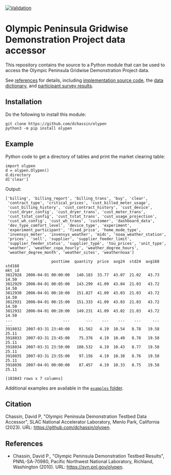 [![Validation](../../actions/workflows/validate.yml/badge.svg)](../../actions/workflows/validate.yml)

# Olympic Peninsula Gridwise Demonstration Project data accessor

This repository contains the source to a Python module that can be used to access the Olympic Peninsula Gridwise Demonstration Project data.

See [references](references) for details, including [implementation source code](references/source), the [data dictionary](references/data_dictionary.csv), and [participant survey results](references/surveys). 

## Installation

Do the following to install this module:

~~~
git clone https://github.com/dchassin/olypen
python3 -m pip install olypen
~~~

## Example

Python code to get a directory of tables and print the market clearing table:
~~~
import olypen
d = olypen.Olypen()
d.directory
d['clear']
~~~

Output:
~~~
['billing', 'billing_report', 'billing_trans', 'buy', 'clear',
 'contract_type', 'critical_prices', 'cust_billed_meter_usage',
 'cust_billing_history', 'cust_contract_history', 'cust_device',
 'cust_dryer_config', 'cust_dryer_trans', 'cust_meter_trans',
 'cust_tstat_config', 'cust_tstat_trans', 'cust_usage_projection',
 'cust_wh_config', 'cust_wh_trans', 'customer', 'dashboard_data',
 'dev_type_comfort_level', 'device_type', 'experiment',
 'experiment_participant', 'fixed_price', 'home_mode_type',
 'invensys_meter', 'invensys_weather', 'midc', 'noaa_weather_station',
 'prices', 'sell', 'supplier', 'supplier_feeder_limit',
 'supplier_feeder_status', 'supplier_type', 'tou_prices', 'unit_type',
 'weather', 'weather_copa_hourly', 'weather_degree_hours',
 'weather_degree_month', 'weather_sites', 'weathernoaa']

                    posttime  quantity  price  avg24  std24  avg168  std168
mkt_id                                                                     
3812928  2006-04-01 00:00:00   140.183  33.77  43.07  21.02   43.73   14.50
3812929  2006-04-01 00:05:00   143.299  41.09  43.04  21.03   43.72   14.50
3812930  2006-04-01 00:10:00   151.827  41.09  43.03  21.03   43.72   14.50
3812931  2006-04-01 00:15:00   151.333  41.09  43.03  21.03   43.72   14.50
3812932  2006-04-01 00:20:00   149.231  41.09  43.02  21.03   43.72   14.50
...                      ...       ...    ...    ...    ...     ...     ...
3918032  2007-03-31 23:40:00    81.562   4.19  10.54   8.78   19.58   25.11
3918033  2007-03-31 23:45:00    75.376   4.19  10.49   8.78   19.58   25.11
3918034  2007-03-31 23:50:00   108.532   4.19  10.43   8.77   19.58   25.11
3918035  2007-03-31 23:55:00    97.156   4.19  10.38   8.76   19.58   25.11
3918036  2007-04-01 00:00:00    87.457   4.19  10.33   8.75   19.58   25.11

[103843 rows x 7 columns]
~~~

Additional examples are available in the [`examples` folder](examples).

## Citation

Chassin, David P, "Olympic Peninsula Demonstration Testbed Data Accessor", SLAC National Accelerator Laboratory, Menlo Park, California (2023). URL: https://github.com/dchassin/olypen.

## References

* Chassin, David P., "Olympic Peninsula Demonstration Testbed Results", PNNL-SA-70980, Pacific Northwest National Laboratory, Richland, Washington (2010). URL: https://svn.pnl.gov/olypen.
